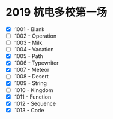 # 2019 杭电多校第一场

- [x] 1001 - Blank
- [ ] 1002 - Operation
- [ ] 1003 - Milk
- [ ] 1004 - Vacation
- [x] 1005 - Path     
- [x] 1006 - Typewriter
- [x] 1007 - Meteor
- [ ] 1008 - Desert
- [x] 1009 - String
- [ ] 1010 - Kingdom 
- [x] 1011 - Function
- [x] 1012 - Sequence
- [x] 1013 - Code
